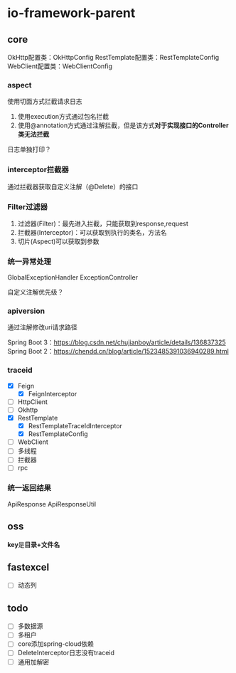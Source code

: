 # io-framework-parent

## core

OkHttp配置类：OkHttpConfig
RestTemplate配置类：RestTemplateConfig
WebClient配置类：WebClientConfig

### aspect

使用切面方式拦截请求日志
1. 使用execution方式通过包名拦截
2. 使用@annotation方式通过注解拦截，但是该方式**对于实现接口的Controller类无法拦截**

日志单独打印？

### interceptor拦截器

通过拦截器获取自定义注解（@Delete）的接口

### Filter过滤器

1. 过滤器(Filter)：最先进入拦截，只能获取到response,request
2. 拦截器(Interceptor)：可以获取到执行的类名，方法名
3. 切片(Aspect)可以获取到参数

### 统一异常处理

GlobalExceptionHandler
ExceptionController

自定义注解优先级？

### apiversion

通过注解修改uri请求路径

Spring Boot 3：https://blog.csdn.net/chujianboy/article/details/136837325
Spring Boot 2：https://chendd.cn/blog/article/1523485391036940289.html

### traceid

- [x] Feign
  - [x] FeignInterceptor
- [ ] HttpClient
- [ ] Okhttp
- [x] RestTemplate
  - [x] RestTemplateTraceIdInterceptor
  - [x] RestTemplateConfig
- [ ] WebClient
- [ ] 多线程
- [ ] 拦截器
- [ ] rpc

### 统一返回结果

ApiResponse
ApiResponseUtil

## oss

**key**是**目录+文件名**

## fastexcel

- [ ] 动态列

## todo

- [ ] 多数据源
- [ ] 多租户
- [ ] core添加spring-cloud依赖
- [ ] DeleteInterceptor日志没有traceid
- [ ] 通用加解密